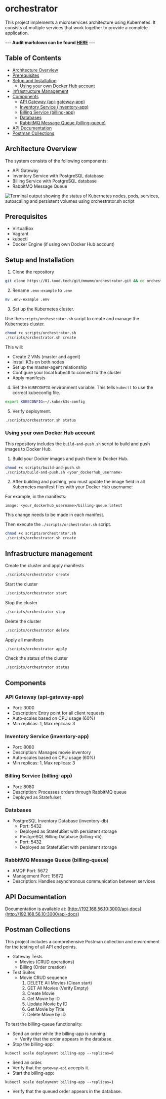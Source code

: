 # orchestrator

This project implements a microservices architecture using Kubernetes. It consists of multiple services that work together to provide a complete application.

**--- Audit markdown can be found [HERE](/Audit.md) ---**

## Table of Contents

- [Architecture Overview](#architecture-overview)
- [Prerequisites](#prerequisites)
- [Setup and Installation](#setup-and-installation)
  - [Using your own Docker Hub account](#using-your-own-docker-hub-account)
- [Infrastructure Management](#infrastructure-management)
- [Components](#components)
  - [API Gateway (api-gateway-app)](#api-gateway-api-gateway-app)
  - [Inventory Service (inventory-app)](#inventory-service-inventory-app)
  - [Billing Service (billing-app)](#billing-service-billing-app)
  - [Databases](#databases)
  - [RabbitMQ Message Queue (billing-queue)](#rabbitmq-message-queue-billing-queue)
- [API Documentation](#api-documentation)
- [Postman Collections](#postman-collections)

## Architecture Overview

The system consists of the following components:

- API Gateway
- Inventory Service with PostgreSQL database
- Billing Service with PostgreSQL database
- RabbitMQ Message Queue

![Terminal output showing the status of Kubernetes nodes, pods, services, autoscaling and persistent volumes using orchestrator.sh script](/image/status.png "Kubernetes Cluster Status: Nodes, Pods, Services, Autoscaling, and Persistent Volumes")

## Prerequisites

- VirtualBox
- Vagrant
- kubectl
- Docker Engine (if using own Docker Hub account)

## Setup and Installation

1. Clone the repository

```bash
git clone https://01.kood.tech/git/mmumm/orchestrator.git && cd orchestrator
```

2. Rename `.env-example` to `.env`

```bash
mv .env-example .env
```

3. Set up the Kubernetes cluster.<br>

Use the `scripts/orchestrator.sh` script to create and manage the Kubernetes cluster.

```bash
chmod +x scripts/orchestrator.sh
./scripts/orchestrator.sh create
```

This will:

- Create 2 VMs (master and agent)
- Install K3s on both nodes
- Set up the master-agent relationship
- Configure your local kubectl to connect to the cluster
- Apply manifests

4. Set the `KUBECONFIG` environment variable.
   This tells `kubectl` to use the correct kubeconfig file.

```bash
export KUBECONFIG=~/.kube/k3s-config
```

5.  Verify deployment.

```bash
./scripts/orchestrator.sh status
```

### Using your own Docker Hub account

This repository includes the `build-and-push.sh` script to build and push images to Docker Hub.

1. Build your Docker images and push them to Docker Hub.

```bash
chmod +x scripts/build-and-push.sh
./scripts/build-and-push.sh <your_dockerhub_username>
```

2. After building and pushing, you must update the image field in all Kubernetes manifest files with your Docker Hub username:

For example, in the manifests:

`image: <your_dockerhub_username>/billing-queue:latest`

This change needs to be made in each manifest.

Then execute the `./scripts/orchestrator.sh` script.

```bash
chmod +x scripts/orchestrator.sh
./scripts/orchestrator.sh create
```

## Infrastructure management

Create the cluster and apply manifests

```bash
./scripts/orchestrator create
```

Start the cluster

```bash
./scripts/orchestrator start
```

Stop the cluster

```bash
./scripts/orchestrator stop
```

Delete the cluster

```bash
./scripts/orchestrator delete
```

Apply all manifests

```bash
./scripts/orchestrator apply
```

Check the status of the cluster

```bash
./scripts/orchestrator status
```

## Components

### API Gateway (api-gateway-app)

- Port: 3000
- Description: Entry point for all client requests
- Auto-scales based on CPU usage (60%)
- Min replicas: 1, Max replicas: 3

### Inventory Service (inventory-app)

- Port: 8080
- Description: Manages movie inventory
- Auto-scales based on CPU usage (60%)
- Min replicas: 1, Max replicas: 3

### Billing Service (billing-app)

- Port: 8080
- Description: Processes orders through RabbitMQ queue
- Deployed as Statefulset

### Databases

- PostgreSQL Inventory Database (inventory-db)
  - Port: 5432
  - Deployed as StatefulSet with persistent storage
  - PostgreSQL Billing Database (billing-db)
  - Port: 5432
  - Deployed as StatefulSet with persistent storage

### RabbitMQ Message Queue (billing-queue)

- AMQP Port: 5672
- Management Port: 15672
- Description: Handles asynchronous communication between services

## API Documentation

Documentation is available at: [http://192.168.56.10:3000/api-docs](http://192.168.56.10:3000/api-docs)

## Postman Collections

This project includes a comprehensive Postman collection and environment for the testing of all API end points.

- Gateway Tests
  - Movies (CRUD operations)
  - Billing (Order creation)
- Test Suites
  - Movie CRUD sequence
    1. DELETE All Movies (Clean start)
    2. GET All Movies (Verify Empty)
    3. Create Movie
    4. Get Movie by ID
    5. Update Movie by ID
    6. Get Movie by Title
    7. Delete Movie by ID

To test the billing-queue functionality:

- Send an order while the billing-app is running.
  - Verify that the order appears in the database.
- Stop the billing-app:

`kubectl scale deployment billing-app --replicas=0`

- Send an order.
- Verify that the `gateway-api` accepts it.
- Start the billing-app:

`kubectl scale deployment billing-app --replicas=1`

- Verify that the queued order appears in the database.
